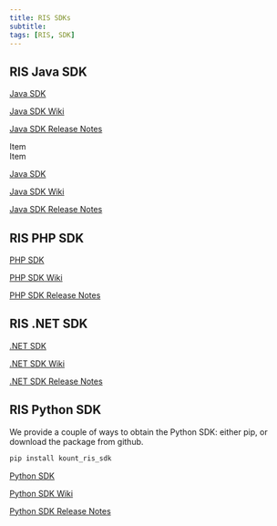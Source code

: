 ```yaml
---
title: RIS SDKs
subtitle:
tags: [RIS, SDK]
---
```


## RIS Java SDK 

<div class="uk-grid-medium uk-child-width-expand@s uk-text-center" uk-grid>
    <div>
        <div class="uk-card uk-card-default uk-card-body"><a class="uk-button uk-badge uk-button-default uk-width-1-2" href="https://github.com/Kount/kount-ris-java-sdk">Java SDK</a>

<a class="uk-button uk-badge uk-button-default uk-width-1-2" href="https://github.com/Kount/kount-ris-java-sdk/wiki">Java SDK Wiki</a>

<a class="uk-button uk-badge uk-button-default uk-width-1-2" href="https://github.com/Kount/kount-ris-java-sdk/releases">Java SDK Release Notes</a></div>
    </div>
    <div>
        <div class="uk-card uk-card-default uk-card-body">Item</div>
    </div>
    <div>
        <div class="uk-card uk-card-default uk-card-body">Item</div>
    </div>
</div>


<a class="uk-button uk-badge uk-button-default uk-width-1-2" href="https://github.com/Kount/kount-ris-java-sdk">Java SDK</a>

<a class="uk-button uk-badge uk-button-default uk-width-1-2" href="https://github.com/Kount/kount-ris-java-sdk/wiki">Java SDK Wiki</a>

<a class="uk-button uk-badge uk-button-default uk-width-1-2" href="https://github.com/Kount/kount-ris-java-sdk/releases">Java SDK Release Notes</a>

## RIS PHP SDK 

<a class="uk-button uk-badge uk-button-default uk-width-1-2" href="https://github.com/Kount/kount-ris-php-sdk">PHP SDK</a>

<a class="uk-button uk-badge uk-button-default uk-width-1-2" href="https://github.com/Kount/kount-ris-php-sdk/wiki">PHP SDK Wiki</a>

<a class="uk-button uk-badge uk-button-default uk-width-1-2" href="https://github.com/Kount/kount-ris-php-sdk/releases">PHP SDK Release Notes</a>

## RIS .NET SDK 

<a class="uk-button uk-badge uk-button-default uk-width-1-2" href="https://github.com/Kount/kount-ris-dotnet-sdk">.NET SDK</a>

<a class="uk-button uk-badge uk-button-default uk-width-1-2" href="https://github.com/Kount/kount-ris-dotnet-sdk/wiki">.NET SDK Wiki</a>

<a class="uk-button uk-badge uk-button-default uk-width-1-2" href="https://github.com/Kount/kount-ris-dotnet-sdk/releases">.NET SDK Release Notes</a>

## RIS Python SDK

We provide a couple of ways to obtain the Python SDK: either pip, or download the package from github.


```bash
pip install kount_ris_sdk
```

<a class="uk-button uk-badge uk-button-default uk-width-1-2" href="https://github.com/Kount/kount-ris-python-sdk">Python SDK</a>

<a class="uk-button uk-badge uk-button-default uk-width-1-2" href="https://github.com/Kount/kount-ris-python-sdk/wiki">Python SDK Wiki</a>

<a class="uk-button uk-badge uk-button-default uk-width-1-2" href="https://github.com/Kount/kount-ris-python-sdk/releases">Python SDK Release Notes</a>
